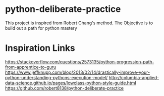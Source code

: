 # python-deliberate-practice
This project is inspired from Robert Chang's method. The Objective is to build out a path for python mastery


# Inspiration Links
https://stackoverflow.com/questions/2573135/python-progression-path-from-apprentice-to-guru
https://www.jeffknupp.com/blog/2013/02/14/drastically-improve-your-python-understanding-pythons-execution-model/
http://columbia-applied-data-science.github.io/pages/lowclass-python-style-guide.html
https://github.com/robert8138/python-deliberate-practice

